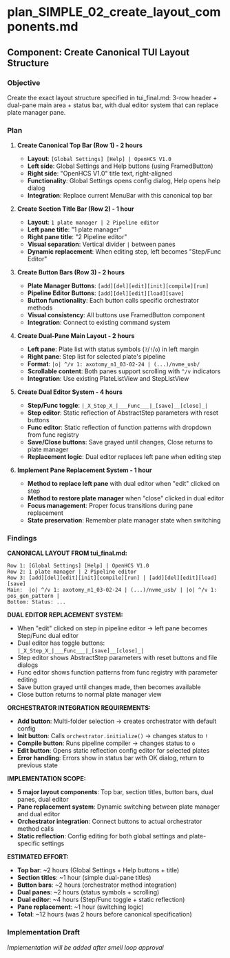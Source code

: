 # plan_SIMPLE_02_create_layout_components.md
## Component: Create Canonical TUI Layout Structure

### Objective
Create the exact layout structure specified in tui_final.md: 3-row header + dual-pane main area + status bar, with dual editor system that can replace plate manager pane.

### Plan
1. **Create Canonical Top Bar (Row 1) - 2 hours**
   - **Layout**: `[Global Settings] [Help] | OpenHCS V1.0`
   - **Left side**: Global Settings and Help buttons (using FramedButton)
   - **Right side**: "OpenHCS V1.0" title text, right-aligned
   - **Functionality**: Global Settings opens config dialog, Help opens help dialog
   - **Integration**: Replace current MenuBar with this canonical top bar

2. **Create Section Title Bar (Row 2) - 1 hour**
   - **Layout**: `1 plate manager | 2 Pipeline editor`
   - **Left pane title**: "1 plate manager"
   - **Right pane title**: "2 Pipeline editor"
   - **Visual separation**: Vertical divider `|` between panes
   - **Dynamic replacement**: When editing step, left becomes "Step/Func Editor"

3. **Create Button Bars (Row 3) - 2 hours**
   - **Plate Manager Buttons**: `[add][del][edit][init][compile][run]`
   - **Pipeline Editor Buttons**: `[add][del][edit][load][save]`
   - **Button functionality**: Each button calls specific orchestrator methods
   - **Visual consistency**: All buttons use FramedButton component
   - **Integration**: Connect to existing command system

4. **Create Dual-Pane Main Layout - 2 hours**
   - **Left pane**: Plate list with status symbols (`?`/`!`/`o`) in left margin
   - **Right pane**: Step list for selected plate's pipeline
   - **Format**: `|o| ^/v 1: axotomy_n1_03-02-24 | (...)/nvme_usb/`
   - **Scrollable content**: Both panes support scrolling with `^/v` indicators
   - **Integration**: Use existing PlateListView and StepListView

5. **Create Dual Editor System - 4 hours**
   - **Step/Func toggle**: `|_X_Step_X_|___Func___|_[save]__[close]_|`
   - **Step editor**: Static reflection of AbstractStep parameters with reset buttons
   - **Func editor**: Static reflection of function patterns with dropdown from func registry
   - **Save/Close buttons**: Save grayed until changes, Close returns to plate manager
   - **Replacement logic**: Dual editor replaces left pane when editing step

6. **Implement Pane Replacement System - 1 hour**
   - **Method to replace left pane** with dual editor when "edit" clicked on step
   - **Method to restore plate manager** when "close" clicked in dual editor
   - **Focus management**: Proper focus transitions during pane replacement
   - **State preservation**: Remember plate manager state when switching

### Findings
**CANONICAL LAYOUT FROM tui_final.md:**
```
Row 1: [Global Settings] [Help] | OpenHCS V1.0
Row 2: 1 plate manager | 2 Pipeline editor
Row 3: [add][del][edit][init][compile][run] | [add][del][edit][load][save]
Main:  |o| ^/v 1: axotomy_n1_03-02-24 | (...)/nvme_usb/ | |o| ^/v 1: pos_gen_pattern |
Bottom: Status: ...
```

**DUAL EDITOR REPLACEMENT SYSTEM:**
- When "edit" clicked on step in pipeline editor → left pane becomes Step/Func dual editor
- Dual editor has toggle buttons: `|_X_Step_X_|___Func___|_[save]__[close]_|`
- Step editor shows AbstractStep parameters with reset buttons and file dialogs
- Func editor shows function patterns from func registry with parameter editing
- Save button grayed until changes made, then becomes available
- Close button returns to normal plate manager view

**ORCHESTRATOR INTEGRATION REQUIREMENTS:**
- **Add button**: Multi-folder selection → creates orchestrator with default config
- **Init button**: Calls `orchestrator.initialize()` → changes status to `!`
- **Compile button**: Runs pipeline compiler → changes status to `o`
- **Edit button**: Opens static reflection config editor for selected plates
- **Error handling**: Errors show in status bar with OK dialog, return to previous state

**IMPLEMENTATION SCOPE:**
- **5 major layout components**: Top bar, section titles, button bars, dual panes, dual editor
- **Pane replacement system**: Dynamic switching between plate manager and dual editor
- **Orchestrator integration**: Connect buttons to actual orchestrator method calls
- **Static reflection**: Config editing for both global settings and plate-specific settings

**ESTIMATED EFFORT:**
- **Top bar**: ~2 hours (Global Settings + Help buttons + title)
- **Section titles**: ~1 hour (simple dual-pane titles)
- **Button bars**: ~2 hours (orchestrator method integration)
- **Dual panes**: ~2 hours (status symbols + scrolling)
- **Dual editor**: ~4 hours (Step/Func toggle + static reflection)
- **Pane replacement**: ~1 hour (switching logic)
- **Total**: ~12 hours (was 2 hours before canonical specification)

### Implementation Draft
*Implementation will be added after smell loop approval*
